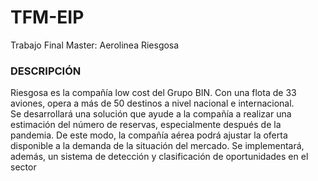 # TFM-EIP
Trabajo Final Master: Aerolinea Riesgosa 

### DESCRIPCIÓN
Riesgosa es la compañía low cost del Grupo BIN. Con una flota de 33 aviones, opera a más de 50 destinos a nivel nacional e internacional. <br>
Se desarrollará una solución que ayude a la compañía a realizar una estimación del número de reservas, especialmente después de la pandemia. De este modo, la compañía aérea podrá ajustar la oferta disponible a 
la demanda de la situación del mercado. Se implementará, además, un sistema de detección y clasificación de oportunidades en el sector
